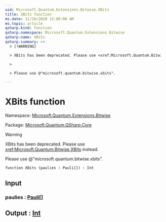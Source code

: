 ```yaml
---
uid: Microsoft.Quantum.Extensions.Bitwise.XBits
title: XBits function
ms.date: 11/10/2020 12:00:00 AM
ms.topic: article
qsharp.kind: function
qsharp.namespace: Microsoft.Quantum.Extensions.Bitwise
qsharp.name: XBits
qsharp.summary: >+
  > [!WARNING]

  > XBits has been deprecated. Please use <xref:Microsoft.Quantum.Bitwise.XBits> instead.

  >

  > Please use @"microsoft.quantum.bitwise.xbits".

---
```


# XBits function

Namespace: [Microsoft.Quantum.Extensions.Bitwise](xref:Microsoft.Quantum.Extensions.Bitwise)

Package: [Microsoft.Quantum.QSharp.Core](https://nuget.org/packages/Microsoft.Quantum.QSharp.Core)


> [!WARNING]
> XBits has been deprecated. Please use <xref:Microsoft.Quantum.Bitwise.XBits> instead.
>
> Please use @"microsoft.quantum.bitwise.xbits".



```qsharp
function XBits (paulies : Pauli[]) : Int
```


## Input

### paulies : [Pauli](xref:microsoft.quantum.lang-ref.pauli)[]





## Output : [Int](xref:microsoft.quantum.lang-ref.int)


